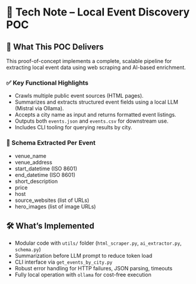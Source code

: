 # 📄 Tech Note – Local Event Discovery POC

## 🔧 What This POC Delivers

This proof-of-concept implements a complete, scalable pipeline for extracting local event data using web scraping and AI-based enrichment.

### ✅ Key Functional Highlights

- Crawls multiple public event sources (HTML pages).
- Summarizes and extracts structured event fields using a local LLM (Mistral via Ollama).
- Accepts a city name as input and returns formatted event listings.
- Outputs both `events.json` and `events.csv` for downstream use.
- Includes CLI tooling for querying results by city.

### 🧠 Schema Extracted Per Event
- venue_name
- venue_address
- start_datetime (ISO 8601)
- end_datetime (ISO 8601)
- short_description
- price
- host
- source_websites (list of URLs)
- hero_images (list of image URLs)



## 🛠 What’s Implemented

- Modular code with `utils/` folder (`html_scraper.py`, `ai_extractor.py`, `schema.py`)
- Summarization before LLM prompt to reduce token load
- CLI interface via `get_events_by_city.py`
- Robust error handling for HTTP failures, JSON parsing, timeouts
- Fully local operation with `ollama` for cost-free execution


